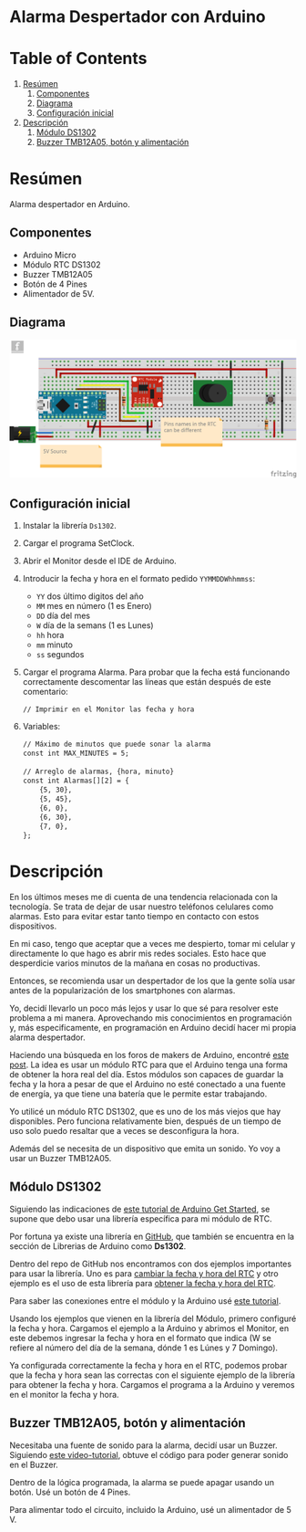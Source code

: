 # Alarma Despertador con Arduino

# Table of Contents

1.  [Resúmen](#orgc8c04ef)
    1.  [Componentes](#orga7fe39a)
    2.  [Diagrama](#org42eacd7)
    3.  [Configuración inicial](#orgca5222e)
2.  [Descripción](#org34c1bb4)
    1.  [Módulo DS1302](#org60ddc08)
    2.  [Buzzer TMB12A05, botón y alimentación](#orga4d537b)



<a id="orgc8c04ef"></a>

# Resúmen

Alarma despertador en Arduino.


<a id="orga7fe39a"></a>

## Componentes

-   Arduino Micro
-   Módulo RTC DS1302
-   Buzzer TMB12A05
-   Botón de 4 Pines
-   Alimentador de 5V.


<a id="org42eacd7"></a>

## Diagrama

![BreadBoard](./Alarma_bb.png)


<a id="orgca5222e"></a>

## Configuración inicial

1.  Instalar la librería `Ds1302`.
2.  Cargar el programa SetClock.
3.  Abrir el Monitor desde el IDE de Arduino.
4.  Introducir la fecha y hora en el formato pedido `YYMMDDWhhmmss`:
    -   `YY` dos último digitos del año
    -   `MM` mes en número (1 es Enero)
    -   `DD` día del mes
    -   `W` día de la semans (1 es Lunes)
    -   `hh` hora
    -   `mm` minuto
    -   `ss` segundos
5.  Cargar el programa Alarma. Para probar que la fecha está funcionando correctamente descomentar las líneas que están después de este comentario:
    
        // Imprimir en el Monitor las fecha y hora
6.  Variables:
    
        // Máximo de minutos que puede sonar la alarma
        const int MAX_MINUTES = 5;
        
        // Arreglo de alarmas, {hora, minuto}
        const int Alarmas[][2] = {
            {5, 30},
            {5, 45},
            {6, 0},
            {6, 30},
            {7, 0},
        };


<a id="org34c1bb4"></a>

# Descripción

En los últimos meses me di cuenta de una tendencia relacionada con la tecnología.
Se trata de dejar de usar nuestro teléfonos celulares como alarmas.
Esto para evitar estar tanto tiempo en contacto con estos dispositivos.

En mi caso, tengo que aceptar que a veces me despierto, tomar mi celular y directamente lo que hago es abrir mis redes sociales.
Esto hace que desperdicie varios minutos de la mañana en cosas no productivas.

Entonces, se recomienda usar un despertador de los que la gente solía usar antes de la popularización de los smartphones con alarmas.

Yo, decidí llevarlo un poco más lejos y usar lo que sé para resolver este problema a mi manera.
Aprovechando mis conocimientos en programación y, más especificamente, en programación en Arduino decidí hacer mi propia alarma despertador.

Haciendo una búsqueda en los foros de makers de Arduino, encontré [este post](https://www.instructables.com/Arduino-Alarm-Clock-3/).
La idea es usar un módulo RTC para que el Arduino tenga una forma de obtener la hora real del día.
Estos módulos son capaces de guardar la fecha y la hora a pesar de que el Arduino no esté conectado a una fuente de energía, ya que tiene una batería que le permite estar trabajando.

Yo utilicé un módulo RTC DS1302, que es uno de los más viejos que hay disponibles.
Pero funciona relativamente bien, después de un tiempo de uso solo puedo resaltar que a veces se desconfigura la hora.

Además del se necesita de un dispositivo que emita un sonido.
Yo voy a usar un Buzzer TMB12A05.


<a id="org60ddc08"></a>

## Módulo DS1302

Siguiendo las indicaciones de [este tutorial de Arduino Get Started](https://arduinogetstarted.com/tutorials/arduino-ds1307-rtc-module), se supone que debo usar una librería específica para mi módulo de RTC.

Por fortuna ya existe una librería en [GitHub](https://github.com/Treboada/Ds1302), que también se encuentra en la sección de Librerias de Arduino como **Ds1302**.

Dentro del repo de GitHub nos encontramos con dos ejemplos importantes para usar la librería.
Uno es para [cambiar la fecha y hora del RTC](https://github.com/Treboada/Ds1302/blob/master/examples/02/SetDateTime.cpp#L32) y otro ejemplo es el uso de esta librería para [obtener la fecha y hora del RTC](https://github.com/Treboada/Ds1302/blob/master/examples/01/GetDateTime.cpp).

Para saber las conexiones entre el módulo y la Arduino usé [este tutorial](https://create.arduino.cc/projecthub/SurtrTech/simple-alarm-clock-with-ds1302-rtc-a92d7b).

Usando los ejemplos que vienen en la librería del Módulo, primero configuré la fecha y hora.
Cargamos el ejemplo a la Arduino y abrimos el Monitor, en este debemos ingresar la fecha y hora en el formato que indica (W se refiere al número del día de la semana, dónde 1 es Lúnes y 7 Domingo).

Ya configurada correctamente la fecha y hora en el RTC, podemos probar que la fecha y hora sean las correctas con el siguiente ejemplo de la librería para obtener la fecha y hora.
Cargamos el programa a la Arduino y veremos en el monitor la fecha y hora.


<a id="orga4d537b"></a>

## Buzzer TMB12A05, botón y alimentación

Necesitaba una fuente de sonido para la alarma, decidí usar un Buzzer.
Siguiendo [este video-tutorial](https://www.youtube.com/watch?v=_yrTKvc4mh8), obtuve el código para poder generar sonido en el Buzzer.

Dentro de la lógica programada, la alarma se puede apagar usando un botón.
Usé un botón de 4 Pines.

Para alimentar todo el circuito, incluido la Arduino, usé un alimentador de 5 V.

